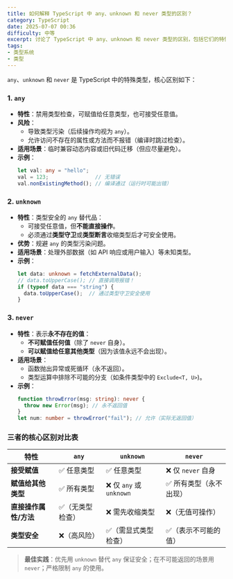 ```yaml
---
title: 如何解释 TypeScript 中 any、unknown 和 never 类型的区别？
category: TypeScript
date: 2025-07-07 00:36
difficulty: 中等
excerpt: 讨论了 TypeScript 中 any、unknown 和 never 类型的区别，包括它们的特性、风险和适用场景。
tags:
- 类型系统
- 类型
---
```

`any`、`unknown` 和 `never` 是 TypeScript 中的特殊类型，核心区别如下：  

### 1. `any`

- **特性**：禁用类型检查，可赋值给任意类型，也可接受任意值。  
- **风险**：  
  - 导致类型污染（后续操作均视为 `any`）。  
  - 允许访问不存在的属性或方法而不报错（编译时跳过检查）。  
- **适用场景**：临时兼容动态内容或旧代码迁移（但应尽量避免）。  
- **示例**：  
  ```typescript
  let val: any = "hello";  
  val = 123;               // 无错误  
  val.nonExistingMethod(); // 编译通过（运行时可能出错）  
  ```

### 2. `unknown`

- **特性**：类型安全的 `any` 替代品：  
  - 可接受任意值，但**不能直接操作**。  
  - 必须通过**类型守卫**或**类型断言**收缩类型后才可安全使用。  
- **优势**：规避 `any` 的类型污染问题。  
- **适用场景**：处理外部数据（如 API 响应或用户输入）等未知类型。  
- **示例**：  
  ```typescript
  let data: unknown = fetchExternalData();  
  // data.toUpperCase(); // 直接调用报错！  
  if (typeof data === "string") {  
    data.toUpperCase();  // 通过类型守卫安全使用  
  }  
  ```

### 3. `never`

- **特性**：表示**永不存在的值**：  
  - **不可赋值任何值**（除了 `never` 自身）。  
  - **可以赋值给任意其他类型**（因为该值永远不会出现）。  
- **适用场景**：  
  - 函数抛出异常或死循环（永不返回）。  
  - 类型运算中排除不可能的分支（如条件类型中的 `Exclude<T, U>`)。  
- **示例**：  
  ```typescript
  function throwError(msg: string): never {  
    throw new Error(msg); // 永不返回值  
  }  
  let num: number = throwError("fail"); // 允许（实际无返回值）  
  ```

### 三者的核心区别对比表

| **特性**                | `any`                     | `unknown`               | `never`                |
|-------------------------|--------------------------|-------------------------|------------------------|
| **接受赋值**            | ✅ 任意类型              | ✅ 任意类型             | ❌ 仅 `never` 自身      |
| **赋值给其他类型**      | ✅ 所有类型              | ❌ 仅 `any` 或 `unknown` | ✅ 所有类型（永不出现）|
| **直接操作属性/方法**   | ✅（无类型检查）         | ❌ 需先收缩类型          | ❌（无值可操作）       |
| **类型安全**            | ❌（高风险）             | ✅（需显式类型检查）    | ✅（表示不可能的值）   |

> **最佳实践**：优先用 `unknown` 替代 `any` 保证安全；在不可能返回的场景用 `never`；严格限制 `any` 的使用。
